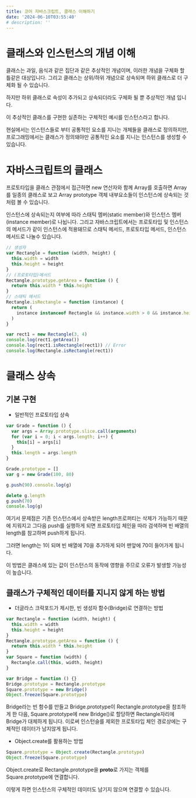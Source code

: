 ```yaml
---
title: 코어 자바스크립트, 클래스 이해하기
date: '2024-06-10T03:55:40'
# description: ''
---
```


# 클래스와 인스턴스의 개념 이해

클래스는 과일, 음식과 같은 집단과 같은 추상적인 개념이며, 이러한 개념을 구체화 할 틀같은 대상입니다. 그리고 클래스는 상위/하위 개념으로 상속되며 하위 클래스로 더 구체화 될 수 있습니다.

하지만 하위 클래스로 속성이 추가되고 상속되더라도 구체화 될 뿐 추상적인 개념 입니다.

이 추상적인 클래스를 구현한 실존하는 구체적인 예시를 인스턴스라고 합니다.

현실에서는 인스턴스들로 부터 공통적인 요소를 지니는 개체들을 클래스로 정의하지만, 프로그래밍에서는 클래스가 정의돼야만 공통적인 요소를 지니는 인스턴스를 생성할 수 있습니다.

# 자바스크립트의 클래스

프로토타입을 클래스 관점에서 접근하면 new 연산자와 함께 Array를 호출하면 Array를 일종의 클래스로 보고 Array prototype 객체 내부요소들이 인스턴스에 상속되는 것처럼 볼 수 있습니다.

인스턴스에 상속되는지 여부에 따라 스태틱 멤버(static member)와 인스턴스 멤버(instance member)로 나뉩니다. 그리고 자바스크립트에서는 프로토타입 및 인스턴스의 메서드가 같이 인스턴스에 적용돼므로 스태틱 메서드, 프로토타입 메서드, 인스턴스 메서드로 나눌수 있습니다.

```jsx
// 생성자
var Rectangle = function (width, height) {
  this.width = width
  this.height = height
}
// (프로토타입)메서드
Rectangle.prototype.getArea = function () {
  return this.width * this.height
}
// 스태틱 메서드
Rectangle.isRectangle = function (instance) {
  return (
    instance instanceof Rectangle && instance.width > 0 && instance.height > 0
  )
}

var rect1 = new Rectangle(3, 4)
console.log(rect1.getArea())
console.log(rect1.isRectangle(rect1)) // Error
console.log(Rectangle.isRectangle(rect1))
```

# 클래스 상속

## 기본 구현

- 일반적인 프로토타입 상속

```jsx
var Grade = function () {
  var args = Array.prototype.slice.call(arguments)
  for (var i = 0; i < args.length; i++) {
    this[i] = args[i]
  }
  this.length = args.length
}

Grade.prototype = []
var g = new Grade(100, 80)

g.push(90).console.log(g)

delete g.length
g.push(70)
console.log(g)
```

여기서 문제점은 기존 인스턴스에서 상속받은 length프로퍼티는 삭제가 가능하기 때문에 지워지고 그다음 push를 실행하게 되면 프로토타입 체인을 따라 검색하며 빈 배열의 length를 참고하며 push하게 됩니다.

그러면 length는 1이 되며 빈 배열에 70을 추가하게 되어 맨앞에 70이 들어가게 됩니다.

이 방법은 클래스에 있는 값이 인스턴스의 동작에 영향을 주므로 오류가 발생할 가능성이 높습니다.

## 클래스가 구체적인 데이터를 지니지 않게 하는 방법

- 더글라스 크락포드가 제시한, 빈 생성자 함수(Bridge)로 연결하는 방법

```jsx
var Rectangle = function (width, height) {
  this.width = width
  this.height = height
}
Rectangle.prototype.getArea = function () {
  return this.width * this.height
}
var Square = function (width) {
  Rectangle.call(this, width, height)
}

var Bridge = function () {}
Bridge.prototype = Rectangle.prototype
Square.prototype = new Bridge()
Object.freeze(Square.prototype)
```

Bridge라는 빈 함수를 만들고 Bridge.prototype이 Rectangle.prototype을 참조하게 한 다음, Square.prototype에 new Bridge()로 할당하면 Rectangle자리에 Bridge가 대체하게 됩니다. 이로써 인스턴슬를 제외한 프로토타입 체인 경로상에는 구체적인 데이터가 남지않게 됩니다.

- Object.create를 활용하는 방법

```jsx
Square.prototype = Object.create(Rectangle.prototype)
Object.freeze(Square.prototype)
```

Object.create로 Rectangle.prototype을 **proto**로 가지는 객체를 Square.prototype에 연결합니다.

이렇게 하면 인스턴스의 구체적인 데이터도 남기지 않으며 연결할 수 있습니다.
